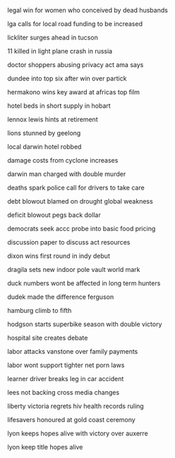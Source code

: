 legal win for women who conceived by dead husbands

lga calls for local road funding to be increased

lickliter surges ahead in tucson

11 killed in light plane crash in russia

doctor shoppers abusing privacy act ama says

dundee into top six after win over partick

hermakono wins key award at africas top film

hotel beds in short supply in hobart

lennox lewis hints at retirement

lions stunned by geelong

local darwin hotel robbed

damage costs from cyclone increases

darwin man charged with double murder

deaths spark police call for drivers to take care

debt blowout blamed on drought global weakness

deficit blowout pegs back dollar

democrats seek accc probe into basic food pricing

discussion paper to discuss act resources

dixon wins first round in indy debut

dragila sets new indoor pole vault world mark

duck numbers wont be affected in long term hunters

dudek made the difference ferguson

hamburg climb to fifth

hodgson starts superbike season with double victory

hospital site creates debate

labor attacks vanstone over family payments

labor wont support tighter net porn laws

learner driver breaks leg in car accident

lees not backing cross media changes

liberty victoria regrets hiv health records ruling

lifesavers honoured at gold coast ceremony

lyon keeps hopes alive with victory over auxerre

lyon keep title hopes alive


